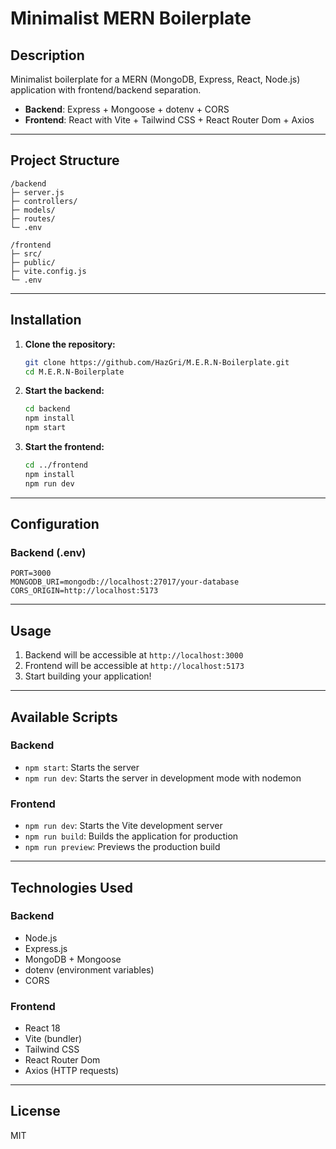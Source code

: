 # Minimalist MERN Boilerplate

## Description

Minimalist boilerplate for a MERN (MongoDB, Express, React, Node.js) application with frontend/backend separation.

- **Backend**: Express + Mongoose + dotenv + CORS  
- **Frontend**: React with Vite + Tailwind CSS + React Router Dom + Axios

---

## Project Structure

```
/backend
├─ server.js
├─ controllers/
├─ models/
├─ routes/
└─ .env

/frontend
├─ src/
├─ public/
├─ vite.config.js
└─ .env
```

---

## Installation

1. **Clone the repository:**
   ```bash
   git clone https://github.com/HazGri/M.E.R.N-Boilerplate.git
   cd M.E.R.N-Boilerplate
   ```

2. **Start the backend:**
   ```bash
   cd backend
   npm install
   npm start
   ```

3. **Start the frontend:**
   ```bash
   cd ../frontend
   npm install
   npm run dev
   ```

---

## Configuration

### Backend (.env)
```env
PORT=3000
MONGODB_URI=mongodb://localhost:27017/your-database
CORS_ORIGIN=http://localhost:5173
```

---

## Usage

1. Backend will be accessible at `http://localhost:3000`
2. Frontend will be accessible at `http://localhost:5173`
3. Start building your application!

---

## Available Scripts

### Backend
- `npm start`: Starts the server
- `npm run dev`: Starts the server in development mode with nodemon

### Frontend
- `npm run dev`: Starts the Vite development server
- `npm run build`: Builds the application for production
- `npm run preview`: Previews the production build

---

## Technologies Used

### Backend
- Node.js
- Express.js
- MongoDB + Mongoose
- dotenv (environment variables)
- CORS

### Frontend
- React 18
- Vite (bundler)
- Tailwind CSS
- React Router Dom
- Axios (HTTP requests)

---

## License

MIT